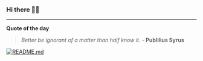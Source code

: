 ### Hi there 👋🏻


---

**Quote of the day**

> *Better be ignorant of a matter than half know it.* - **Publilius Syrus** 

[![README.md](https://github.com/marcolovazzano/marcolovazzano/actions/workflows/readme.yml/badge.svg?branch=main)](https://github.com/marcolovazzano/marcolovazzano/actions/workflows/readme.yml)
